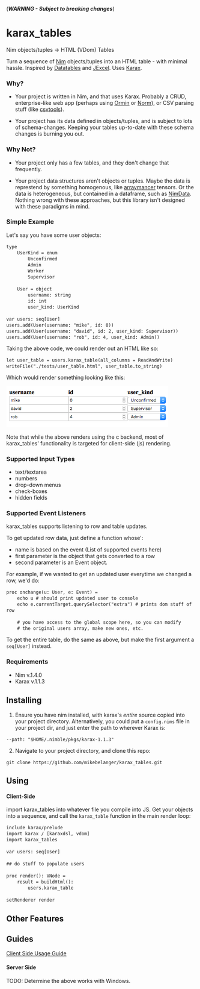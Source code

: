 (***WARNING - Subject to breaking changes***)

# karax_tables
Nim objects/tuples -> HTML (VDom) Tables

Turn a sequence of [Nim](https://nim-lang.org/) objects/tuples into an HTML table - with minimal hassle.  Inspired by [Datatables](https://datatables.net/) and [JExcel](https://bossanova.uk/jexcel/v3/).  Uses [Karax](https://github.com/pragmagic/karax).

### Why?

* Your project is written in Nim, and that uses Karax.  Probably a CRUD, enterprise-like web app (perhaps using [Ormin](https://github.com/Araq/ormin) or [Norm](https://github.com/moigagoo/norm)), or CSV parsing stuff (like [csvtools](https://github.com/unicredit/csvtools)).

* Your project has its data defined in objects/tuples, and is subject to lots of schema-changes.  Keeping your tables up-to-date with these schema changes is burning you out.

### Why Not?

* Your project only has a few tables, and they don't change that frequently.

* Your project data structures aren't objects or tuples. Maybe the data is represtend by something homogenous, like [arraymancer](https://github.com/mratsim/Arraymancer) tensors.  Or the data is heterogeneous, but contained in a dataframe, such as [NimData](https://github.com/bluenote10/NimData).  Nothing wrong with these approaches, but this library isn't designed with these paradigms in mind.

### Simple Example

Let's say you have some user objects:
```nimrod
type
    UserKind = enum
        Unconfirmed
        Admin
        Worker
        Supervisor

    User = object
        username: string
        id: int
        user_kind: UserKind

var users: seq[User]
users.add(User(username: "mike", id: 0))
users.add(User(username: "david", id: 2, user_kind: Supervisor))
users.add(User(username: "rob", id: 4, user_kind: Admin))
```
Taking the above code, we could render out an HTML like so:

```nimrod
let user_table = users.karax_table(all_columns = ReadAndWrite)
writeFile("./tests/user_table.html", user_table.to_string)
```

Which would render something looking like this:

![Simple HTML Table](tests/html_table.png)

Note that while the above renders using the c backend, most of karax_tables' functionality is targeted for client-side (js) rendering.

### Supported Input Types

* text/textarea
* numbers
* drop-down menus 
* check-boxes 
* hidden fields

### Supported Event Listeners

karax_tables supports listening to row and table updates.

To get updated row data, just define a function whose':
* name is based on the event (List of supported events here) 
* first parameter is the object that gets converted to a row
* second parameter is an Event object.  

For example, if we wanted to get an updated user everytime we changed a row, we'd do:

```nimrod
proc onchange(u: User, e: Event) =
    echo u # should print updated user to console
    echo e.currentTarget.querySelector("extra") # prints dom stuff of row

    # you have access to the global scope here, so you can modify
    # the original users array, make new ones, etc. 
```

To get the entire table, do the same as above, but make the first argument a `seq[User]` instead.


### Requirements

* Nim v.1.4.0
* Karax v.1.1.3

## Installing
1.  Ensure you have nim installed, with karax's *entire* source copied into your project directory.  Alternatively, you could put a `config.nims` file in your project dir, and just enter the path to wherever Karax is:
```
--path: "$HOME/.nimble/pkgs/karax-1.1.3"
```
2.  Navigate to your project directory, and clone this repo:
```
git clone https://github.com/mikebelanger/karax_tables.git
```



## Using

#### Client-Side

import karax_tables into whatever file you compile into JS.  Get your objects into a sequence, and call the `karax_table` function in the main render loop:
```nimrod
include karax/prelude
import karax / [karaxdsl, vdom]
import karax_tables

var users: seq[User]

## do stuff to populate users

proc render(): VNode = 
    result = buildHtml():
        users.karax_table

setRenderer render
```

## Other Features


## Guides
[Client Side Usage Guide](./documents/client.md)

#### Server Side
TODO: Determine the above works with Windows.